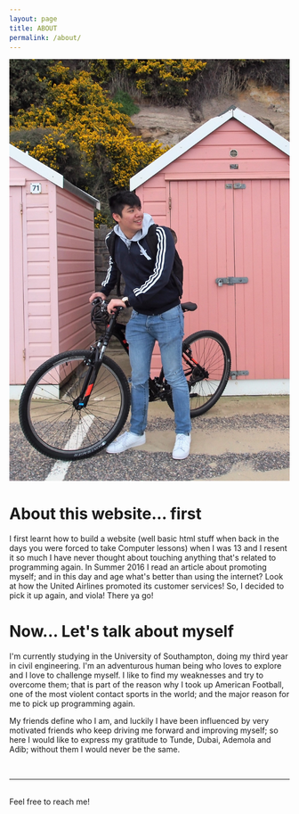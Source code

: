 ```yaml
---
layout: page
title: ABOUT
permalink: /about/
---
```

 <img class="col one right" src="/img/myself.jpg">

<br/>
<h1>About this website... first</h1>

I first learnt how to build a website (well basic html stuff when back in the days you were forced to take Computer lessons) when I was 13 and I resent it so much I have never thought about touching anything that's related to programming again. In Summer 2016 I read an article about promoting myself; and in this day and age what's better than using the internet? Look at how the United Airlines promoted its customer services!
So, I decided to pick it up again, and viola! There ya go!

<h1>Now... Let's talk about myself </h1>

I'm currently studying in the University of Southampton, doing my third year in civil engineering. I'm an adventurous human being who loves to explore and I love to challenge myself. I like to find my weaknesses and try to overcome them; that is part of the reason why I took up American Football, one of the most violent contact sports in the world; and the major reason for me to pick up programming again. 



My friends define who I am, and luckily I have been influenced by very motivated friends who keep driving me forward and improving myself; so here I would like to express my gratitude to Tunde, Dubai, Ademola and Adib; without them I would never be the same. 


<br/>
<hr/>
<br/>
<span class="contacticon center">
	<a href="mailto:chwong1996@gmail.com"><i class="fa fa-envelope-square"></i></a>
	<a href="https://github.com/chwong1996" target="_blank"><i class="fa fa-github-square"></i></a>
	<a href="https://www.linkedin.com" target="_blank"><i class="fa fa-linkedin-square"></i></a>
	<a href="http://tumblr.com" target="_blank"><i class="fa fa-tumblr-square"></i></a>
	<a href="https://twitter.com" target="_blank"><i class="fa fa-twitter-square"></i></a>
</span>

<div class="col three caption">
	Feel free to reach me!
</div>

